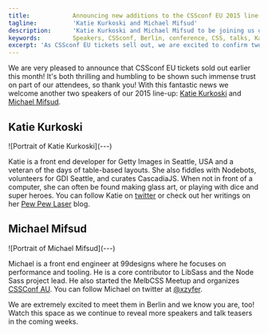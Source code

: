 ```yaml
---
title:            Announcing new additions to the CSSconf EU 2015 line-up
tagline:          'Katie Kurkoski and Michael Mifsud'
description:      'Katie Kurkoski and Michael Mifsud to be joining us on stage in Berlin this September'
keywords:         Speakers, CSSconf, Berlin, conference, CSS, talks, Katie, Kurkoski, Michael, Mifsud
excerpt: 'As CSSconf EU tickets sell out, we are excited to confirm two new additions to our 2015 line-up: Katie Kurkoski and Michael Mifsud'
---
```


We are very pleased to announce that CSSconf EU tickets sold out earlier this month! It's both thrilling and humbling to be shown such immense trust on part of our attendees, so thank you! With this fantastic news we welcome another two speakers of our 2015 line-up: <a href="https://twitter.com/katiek2" target="_blank">Katie Kurkoski</a> and <a href="https://twitter.com/xzyfer" target="_blank">Michael Mifsud</a>.

## Katie Kurkoski

<div class="blog-img blog-img--right">
  ![Portrait of Katie Kurkoski](---)
</div>

Katie is a front end developer for Getty Images in Seattle, USA and a veteran of the days of table-based layouts. She also fiddles with Nodebots, volunteers for GDI Seattle, and curates CascadiaJS. When not in front of a computer, she can often be found making glass art, or playing with dice and super heroes. You can follow Katie on <a href="https://twitter.com/katiek2" target="_blank">twitter</a> or check out her writings on her <a href="http://www.pewpewlaser.com/" target="_blank">Pew Pew Laser</a> blog.

## Michael Mifsud

<div class="blog-img blog-img--right">
  ![Portrait of Michael Mifsud](---)
</div>

Michael is a front end engineer at 99designs where he focuses on performance and tooling. He is a core contributor to LibSass and the Node Sass project lead. He also started the MelbCSS Meetup and organizes <a href="http://2015.cssconf.com.au/" target="_blank">CSSConf AU</a>. You can follow Michael on twitter at <a href="https://twitter.com/xzyfer" target="_blank">@xzyfer</a>.

We are extremely excited to meet them in Berlin and we know you are, too! Watch this space as we continue to reveal more speakers and talk teasers in the coming weeks.
